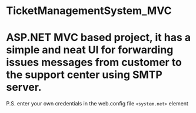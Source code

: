 # TicketManagementSystem_MVC
ASP.NET MVC based project, it has a simple and neat UI for forwarding issues messages
from customer to the support center using SMTP server.
===
P.S. enter your own credentials in the web.config file ```<system.net>``` element

